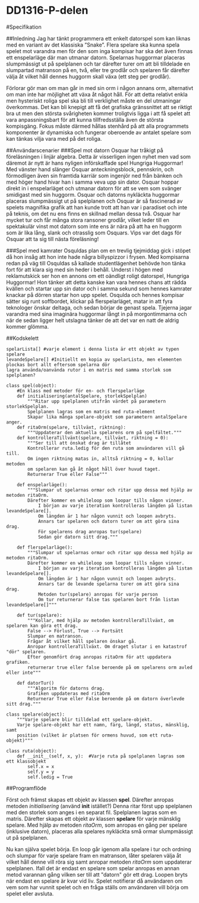 # DD1316-P-delen
#Specifikation

##Inledning
Jag har tänkt programmera ett enkelt datorspel som kan liknas med en variant av det klassiska ”Snake”. Flera spelare ska kunna spela spelet mot varandra men för den som inga kompisar har ska det även finnas ett enspelarläge där man utmanar datorn. Spelarnas huggormar placeras slumpmässigt ut på spelplanen och tar därefter turer om att bli tilldelade en slumpartad matranson på en, två, eller tre grodlår och spelaren får därefter välja åt vilket håll dennes huggorm skall växa (ett steg per grodlår). 

Förlorar gör man om man går in med sin orm i någon annans orm, alternativt om man inte har möjlighet att växa åt något håll. 
För att detta relativt enkla men hysteriskt roliga spel ska bli till verklighet måste en del utmaningar överkommas. Det kan bli knepigt att få det grafiska gränssnittet att se riktigt bra ut men den största svårigheten kommer troligtvis ligga i att få spelet att vara anpassningsbart för att kunna tillfredsställa även de största kompisgäng. Fokus måste därmed hållas stenhård på att alla programmets komponenter är dynamiska och fungerar oberoende av antalet spelare som kan tänkas vilja vara med på det roliga.

##Användarscenarier
###Spel mot datorn
Osquar har tråkigt på föreläsningen i linjär algebra. Detta är visserligen ingen nyhet men vad som däremot är nytt är hans nyligen införskaffade spel Hungriga Huggormar! Med vänster hand slänger Osquar anteckningsblock, pennskrin, och förmodligen även sin framtida karriär som ingenjör ned från bänken och med höger hand hivar han i samma veva upp sin dator. Osquar hoppar direkt in i enspelarläget och utmanar datorn för att se vem som svänger smidigast med sin huggorm. Osquar och datorns nykläckta huggormar placeras slumpmässigt ut på spelplanen och Osquar är så fascinerad av spelets magnifika grafik att han kunde trott att han var i paradiset och inte på teknis, om det nu ens finns en skillnad mellan dessa två. Osquar har mycket tur och får många stora ransoner grodlår, vilket leder till en spektakulär vinst mot datorn som inte ens är nära på att ha en huggorm som är lika lång, slank och otrasslig som Osquars. Vips var det dags för Osquar att ta sig till nästa föreläsning!

###Spel med kamrater
Osquldas plan om en trevlig tjejmiddag gick i stöpet då hon insåg att hon inte hade några billyspizzor i frysen. Med kompisarna redan på väg till Osquldas så kallade studentlägenhet behövde hon tänka fort för att klara sig med sin heder i behåll. Underst i högen med reklamutskick ser hon en annons om ett oändligt roligt datorspel, Hungriga Huggormar! Hon tänker att detta kanske kan vara hennes chans att rädda kvällen och startar upp sin dator och i samma sekund som hennes kamrater knackar på dörren startar hon upp spelet. Osqulda och hennes kompisar sätter sig runt soffbordet, klickar på flerspelarläget, matar in att fyra teknologer önskar deltaga, och sedan börjar de genast spela. Tjejerna jagar varandra med sina imaginära huggormar långt in på morgontimmarna och när de sedan ligger helt utslagna tänker de att det var en natt de aldrig kommer glömma.

##Kodskelett
```
spelarLista[] #varje element i denna lista är ett objekt av typen spelare
levandeSpelare[] #Initiellt en kopia av spelarLista, men elementen plockas bort allt eftersom spelarna dör
lagra använda/oanvända rutor i en matris med samma storlek som spelplanen?

class spel(object):
    #En klass med metoder för en- och flerspelarläge   
    def initialisering(antalSpelare, storlekSpelplan)
        """Ritar upp spelplanen utifrån värdet på parametern storlekSpelplan.
        Spelplanen lagras som en matris med ruta-element
        Skapar lika många spelare-objekt som parametern antalSpelare anger.
    def ritaOrm(spelare, tillväxt, riktning):
        """Uppdaterar den aktuella spelarens orm på spelfältet."""
    def kontrolleraTillväxt(spelare, tillväxt, riktning = 0):
        """Ser till att önskat drag är tillåtet
        Kontrollerar ruta.ledig för den ruta som användaren vill gå till.
        Om ingen riktning matas in, alltså riktning = 0, kollar metoden
        om spelaren kan gå åt något håll över huvud taget.
        Returnerar True eller False"""
        
    def enspelarläge():
        """Slumpar ut spelarnas ormar och ritar upp dessa med hjälp av metoden ritaOrm.
        Därefter kommer en whileloop som loopar tills någon vinner.
            I början av varje iteration kontrolleras längden på listan levandeSpelare[].
            Om längden är 1 har någon vunnit och loopen avbryts. 
            Annars tar spelaren och datorn turer om att göra sina drag.
            För spelarens drag anropas tur(spelare)
            Sedan gör datorn sitt drag."""
        
    def flerspelarläge():
        """Slumpar ut spelarnas ormar och ritar upp dessa med hjälp av metoden ritaOrm.
        Därefter kommer en whileloop som loopar tills någon vinner.
            I början av varje iteration kontrolleras längden på listan levandeSpelare[].
            Om längden är 1 har någon vunnit och loopen avbryts. 
            Annars tar de levande spelarna turer om att göra sina drag. 
            Metoden tur(spelare) anropas för varje person
            Om tur returnerar false tas spelaren bort från listan levandeSpelare[]"""
        
    def tur(spelare):
        """Kollar, med hjälp av metoden kontrolleraTillväxt, om spelaren kan göra ett drag. 
        False --> Förlust, True --> Fortsätt
        Slumpar en matranson.
        Frågar åt vilket håll spelaren önskar gå.
        Anropar kontrolleraTillväxt. Om draget slutar i en katastrof "dör" spelaren.
        Efter genomfört drag anropas ritaOrm för att uppdatera grafiken.
        returnerar true eller false beroende på om spelarens orm avled eller inte"""
        
    def datorTur()
        """Algoritm för datorns drag.
        Grafiken uppdateras med ritaOrm
        Returnerar True eller False beroende på om datorn överlevde sitt drag."""

class spelare(object):
    """Varje spelare blir tilldelad ett spelare-objekt.
    Varje spelare-objekt har ett namn, färg, längd, status, mänsklig, samt
    position (vilket är platsen för ormens huvud, som ett ruta-objekt)"""

class ruta(object):
    def __init__(self, x, y):  #Varje ruta på spelplanen lagras som ett klassobjekt
        self.x = x
        self.y = y
        self.ledig = True
```

##Programflöde

Först och främst skapas ett objekt av klassen **spel**. Därefter anropas metoden *initialisering* (använd **__init__** istället?) Denna ritar först upp spelplanen med den storlek som anges i en separat fil. Spelplanen lagras som en matris. Därefter skapas ett objekt av klassen **spelare** för varje mänsklig spelare. Med hjälp av metoden *ritaOrm*, som anropas en gång per spelare (inklusive datorn), placeras alla spelares nykläckta små ormar slumpmässigt ut på spelplanen.

Nu kan själva spelet börja. En loop går igenom alla spelare i tur och ordning och slumpar för varje spelare fram en matranson, låter spelaren välja åt vilket håll denne vill röra sig samt anropar metoden *ritaOrm* som uppdaterar spelplanen. Ifall det är endast en spelare som spelar anropas en annan metod varannan gång vilken ser till att "datorn" gör ett drag. Loopen bryts när endast en spelare är kvar vid liv. Spelet notifierar då användaren om vem som har vunnit spelet och en fråga ställs om användaren vill börja om spelet eller avsluta. 
